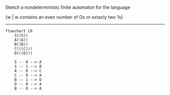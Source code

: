 Sketch a nondeterministic finite automaton for the language

{w | w contains an even number of Os or extacly two 1s}

---

```mermaid
flowchart LR
    S((S))
    A((A))
    B((B))
    C(((C)))
    D(((D)))

    S -- 0 --> A
    S -- 1 --> B
    A -- 0 --> C
    C -- 0 --> A
    B -- 1 --> D
    D -- 0 --> A
    B -- 0 --> A
```